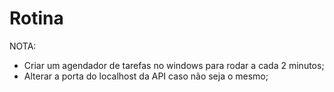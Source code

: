 # Rotina

NOTA: 

* Criar um agendador de tarefas no windows para rodar a cada 2 minutos;
* Alterar a porta do localhost da API caso não seja o mesmo;
